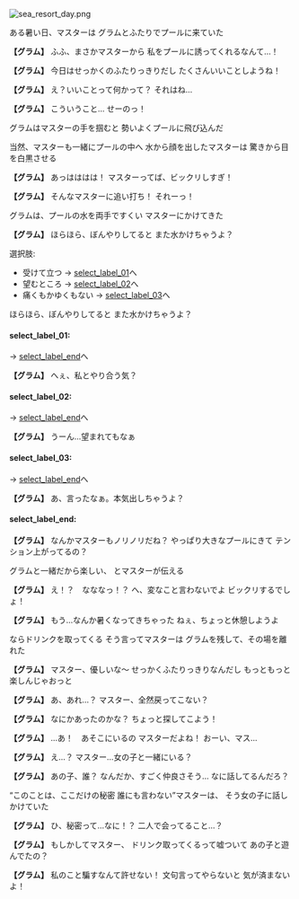 
![sea_resort_day.png](../images/backgrounds/sea_resort_day.png)

ある暑い日、マスターは
グラムとふたりでプールに来ていた

**【グラム】**
ふふ、まさかマスターから
私をプールに誘ってくれるなんて…！

**【グラム】**
今日はせっかくのふたりっきりだし
たくさんいいことしようね！

**【グラム】**
え？いいことって何かって？
それはね…

**【グラム】**
こういうこと…
せーのっ！

グラムはマスターの手を掴むと
勢いよくプールに飛び込んだ

当然、マスターも一緒にプールの中へ
水から顔を出したマスターは
驚きから目を白黒させる

**【グラム】**
あっはははは！
マスターってば、ビックリしすぎ！

**【グラム】**
そんなマスターに追い打ち！
それーっ！

グラムは、プールの水を両手ですくい
マスターにかけてきた

**【グラム】**
ほらほら、ぼんやりしてると
また水かけちゃうよ？

選択肢:
- 受けて立つ → [select_label_01](#select_label_01)へ
- 望むところ → [select_label_02](#select_label_02)へ
- 痛くもかゆくもない → [select_label_03](#select_label_03)へ

ほらほら、ぼんやりしてると
また水かけちゃうよ？

#### select_label_01:
 → [select_label_end](#select_label_end)へ

**【グラム】**
へぇ、私とやり合う気？

#### select_label_02:
 → [select_label_end](#select_label_end)へ

**【グラム】**
うーん…望まれてもなぁ

#### select_label_03:
 → [select_label_end](#select_label_end)へ

**【グラム】**
あ、言ったなぁ。本気出しちゃうよ？

#### select_label_end:

**【グラム】**
なんかマスターもノリノリだね？
やっぱり大きなプールにきて
テンション上がってるの？

グラムと一緒だから楽しい、
とマスターが伝える

**【グラム】**
え！？　なななっ！？
へ、変なこと言わないでよ
ビックリするでしょ！

**【グラム】**
もう…なんか暑くなってきちゃった
ねぇ、ちょっと休憩しようよ

ならドリンクを取ってくる
そう言ってマスターは
グラムを残して、その場を離れた

**【グラム】**
マスター、優しいな～
せっかくふたりっきりなんだし
もっともっと楽しんじゃおっと

**【グラム】**
あ、あれ…？
マスター、全然戻ってこない？

**【グラム】**
なにかあったのかな？
ちょっと探してこよう！

**【グラム】**
…あ！　あそこにいるの
マスターだよね！
おーい、マス…

**【グラム】**
え…？
マスター…女の子と一緒にいる？

**【グラム】**
あの子、誰？
なんだか、すごく仲良さそう…
なに話してるんだろ？

“このことは、ここだけの秘密
誰にも言わない”マスターは、
そう女の子に話しかけていた

**【グラム】**
ひ、秘密って…なに！？
二人で会ってること…？

**【グラム】**
もしかしてマスター、
ドリンク取ってくるって嘘ついて
あの子と遊んでたの？

**【グラム】**
私のこと騙すなんて許せない！
文句言ってやらないと
気が済まないよ！